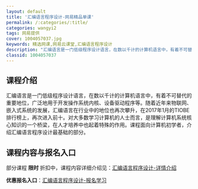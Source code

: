 ```yaml
---
layout: default
title: '汇编语言程序设计-网易精品单课'
permalink: /:categories/:title/
categories: wangyi2
tags: 网易提供
cover: 1004057037.jpg
keywords: 精选网课,网易云课堂,汇编语言程序设计
description: "汇编语言是一门低级程序设计语言，在数以千计的计算机语言中，有着不可替代的重要地位，广泛地用于开发操作系统内核、设备驱动程序等。随着近年来物联网、嵌入式系统的发展，汇编语言在行业中的地位也再次"
classid: 1004057037
---
```


## 课程介绍

汇编语言是一门低级程序设计语言，在数以千计的计算机语言中，有着不可替代的重要地位，广泛地用于开发操作系统内核、设备驱动程序等。随着近年来物联网、嵌入式系统的发展，汇编语言在行业中的地位也再次攀升，在2017年1月的TIOBE排行榜上，再次进入前十。对大多数学习计算机的人士而言，是理解计算机系统核心知识的一个桥梁，在人才培养中也起着特殊的作用。课程面向计算机初学者，介绍汇编语言程序设计最基础的部分。

## 课程内容与报名入口

部分课程 **限时** 折扣中，课程内容详细介绍见：[汇编语言程序设计-详情介绍](https://study.163.com/course/introduction/1004057037.htm?share=1&shareId=1025206652&utm_campaign=share&utm_medium=iphoneShare&utm_source=&utm_u=1025206652)

**优惠报名入口**：[汇编语言程序设计-报名学习](https://study.163.com/course/introduction/1004057037.htm?share=1&shareId=1025206652&utm_campaign=share&utm_medium=iphoneShare&utm_source=&utm_u=1025206652)

